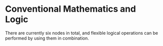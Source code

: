 # Conventional Mathematics and Logic
There are currently six nodes in total, and flexible logical operations can be performed by using them in combination.
